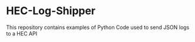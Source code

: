# HEC-Log-Shipper
This repository contains examples of Python Code used to send JSON logs to a HEC API
